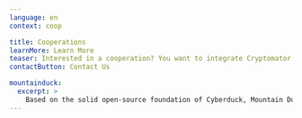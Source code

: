 ```yaml
---
language: en
context: coop

title: Cooperations
learnMore: Learn More
teaser: Interested in a cooperation? You want to integrate Cryptomator into your cloud service or product?
contactButton: Contact Us

mountainduck:
  excerpt: >
    Based on the solid open-source foundation of Cyberduck, Mountain Duck lets you mount server and cloud storage as a local disk in Finder on macOS and in File Explorer on Windows. Mountain Duck 2.0 with support for Cryptomator vaults is available as beta today.
---
```

